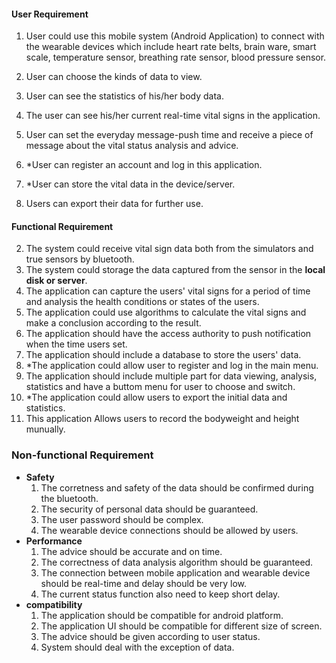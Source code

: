 

#### User Requirement

1. User could use this mobile system (Android Application) to connect with the wearable devices which include heart rate belts, brain ware, smart scale, temperature sensor, breathing rate sensor, blood pressure sensor.

2. User can choose the kinds of data to view.

3. User can see the statistics of his/her body data.

4. The user can see his/her current real-time vital signs in the application.

5. User can set the everyday message-push time and receive a piece of message about the vital status analysis and advice.

6. *User can register an account and log in this application. 

7. *User can store the vital data in the device/server.

8. Users can export their data for further use.

   

#### Functional Requirement

2. The system could receive vital sign data both from the simulators and true sensors by bluetooth.
3. The system could storage the data captured from the sensor in the **local disk or server**.
5. The application can capture the users' vital signs for a period of time and analysis the health conditions or states of the users. 
6. The application could use algorithms to calculate the vital signs and make a conclusion according to the  result.
5. The application should have the access authority to push notification when the time users set.
6. The application should include a database to store the users' data.
7. *The application could allow user to register and log in the main menu.
8. The application should include multiple part for data viewing, analysis, statistics and have a buttom menu for user to choose and switch.
9. *The application could allow users to export the initial data and statistics.
10. This application Allows users to record the bodyweight and height munually.



### Non-functional Requirement

- **Safety**
  1. The corretness and safety of the data should be confirmed during the bluetooth.
  2. The security of personal data should be guaranteed.
  3. The user password should be complex.
  4. The wearable device connections should be allowed by users.
- **Performance**
  1. The advice should be accurate and on time.
  2. The  correctness of data analysis algorithm should be guaranteed.
  3. The connection between mobile application and wearable device should be real-time and delay should be very low.
  4. The current status function also need to keep short delay.
- **compatibility**
  1. The application should be compatible for android platform.
  2. The application UI should be compatible for different size of screen.
  3. The advice should be given according to user status.
  4. System should deal with the exception of data.

